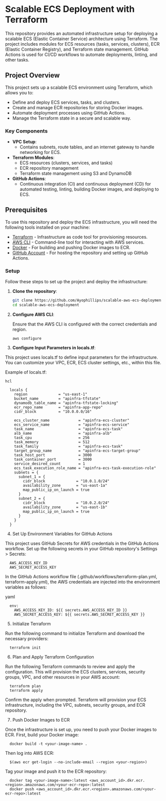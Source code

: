 # Scalable ECS Deployment with Terraform

This repository provides an automated infrastructure setup for deploying a scalable ECS (Elastic Container Service) architecture using Terraform. The project includes modules for ECS resources (tasks, services, clusters), ECR (Elastic Container Registry), and Terraform state management. GitHub Actions is used for CI/CD workflows to automate deployments, linting, and other tasks.

## Project Overview

This project sets up a scalable ECS environment using Terraform, which allows you to:

- Define and deploy ECS services, tasks, and clusters.
- Create and manage ECR repositories for storing Docker images.
- Automate deployment processes using GitHub Actions.
- Manage the Terraform state in a secure and scalable way.

### Key Components

- **VPC Setup**:
  - Contains subnets, route tables, and an internet gateway to handle networking for ECS.
- **Terraform Modules**: 
  - ECS resources (clusters, services, and tasks)
  - ECR repository management
  - Terraform state management using S3 and DynamoDB
- **GitHub Actions**:
  - Continuous integration (CI) and continuous deployment (CD) for automated testing, linting, building Docker images, and deploying to ECS.

## Prerequisites

To use this repository and deploy the ECS infrastructure, you will need the following tools installed on your machine:

- [Terraform](https://www.terraform.io/downloads.html) - Infrastructure as code tool for provisioning resources.
- [AWS CLI](https://aws.amazon.com/cli/) - Command-line tool for interacting with AWS services.
- [Docker](https://www.docker.com/products/docker-desktop) - For building and pushing Docker images to ECR.
- [GitHub Account](https://github.com) - For hosting the repository and setting up GitHub Actions.

### Setup

Follow these steps to set up the project and deploy the infrastructure:

1. **Clone the repository**:
   ```bash
   git clone https://github.com/Ayophillips/scalable-aws-ecs-deployment.git
   cd scalable-aws-ecs-deployment

2. **Configure AWS CLI**:

   Ensure that the AWS CLI is configured with the correct credentials and region.
   
       aws configure

4. **Configure Input Parameters in locals.tf**:

  This project uses locals.tf to define input parameters for the infrastructure. You can customize your VPC, ECR, ECS cluster settings, etc., within this     file.
  
  Example of locals.tf:
  
    hcl
    
      locals {
        region              = "us-east-1"
        bucket_name         = "apinfra-tfstate"
        dynamodb_table_name = "apinfra-tfstate-locking"
        ecr_repo_name       = "apinfra-app-repo"
        cidr_block          = "10.0.0.0/16"
      
        ecs_cluster_name             = "apinfra-ecs-cluster"
        ecs_service_name             = "apinfra-ecs-service"
        task_name                    = "apinfra-ecs-task"
        alb_name                     = "apinfra-alb"
        task_cpu                     = 256
        task_memory                  = 512
        task_family                  = "apinfra-ecs-task"
        target_group_name            = "apinfra-ecs-target-group"
        task_host_port               = 3000
        task_container_port          = 3000
        service_desired_count        = 1
        ecs_task_execution_role_name = "apinfra-ecs-task-execution-role"
        subnets = {
          subnet_1 = {
            cidr_block              = "10.0.1.0/24"
            availability_zone       = "us-east-1a"
            map_public_ip_on_launch = true
          }
          subnet_2 = {
            cidr_block              = "10.0.2.0/24"
            availability_zone       = "us-east-1b"
            map_public_ip_on_launch = true
          }
        }
      }

4. Set Up Environment Variables for GitHub Actions

  This project uses GitHub Secrets for AWS credentials in the GitHub Actions workflow. Set up the following secrets in your GitHub repository's Settings >    Secrets:
  
      AWS_ACCESS_KEY_ID
      AWS_SECRET_ACCESS_KEY

  In the GitHub Actions workflow file (.github/workflows/terraform-plan.yml, terraform-apply.yml), the AWS credentials are injected into the environment      variables as follows:

  yaml
  
      env:
        AWS_ACCESS_KEY_ID: ${{ secrets.AWS_ACCESS_KEY_ID }}
        AWS_SECRET_ACCESS_KEY: ${{ secrets.AWS_SECRET_ACCESS_KEY }}

5. Initialize Terraform

  Run the following command to initialize Terraform and download the necessary providers:
  
      terraform init
  
  6. Plan and Apply Terraform Configuration
  
  Run the following Terraform commands to review and apply the configuration. This will provision the ECS clusters, services, security groups, VPC, and       other resources in your AWS account:
  
      terraform plan
      terraform apply
  
  Confirm the apply when prompted. Terraform will provision your ECS infrastructure, including the VPC, subnets, security groups, and ECR repository.

7. Push Docker Images to ECR

  Once the infrastructure is set up, you need to push your Docker images to ECR. First, build your Docker image:
  
      docker build -t <your-image-name> .
  
  Then log into AWS ECR:
  
  
      $(aws ecr get-login --no-include-email --region <your-region>)
  
  Tag your image and push it to the ECR repository:
  
      docker tag <your-image-name>:latest <aws_account_id>.dkr.ecr.<region>.amazonaws.com/<your-ecr-repo>:latest
      docker push <aws_account_id>.dkr.ecr.<region>.amazonaws.com/<your-ecr-repo>:latest
